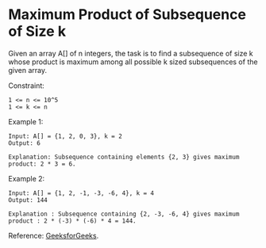# Maximum Product of Subsequence of Size k

Given an array A[] of n integers, the task is to find a subsequence of size k whose product is maximum among all possible k sized subsequences of the given array.

Constraint:
```
1 <= n <= 10^5
1 <= k <= n
```

Example 1:
```
Input: A[] = {1, 2, 0, 3}, k = 2
Output: 6

Explanation: Subsequence containing elements {2, 3} gives maximum product: 2 * 3 = 6.
```

Example 2:
```
Input: A[] = {1, 2, -1, -3, -6, 4}, k = 4
Output: 144

Explanation : Subsequence containing {2, -3, -6, 4} gives maximum product : 2 * (-3) * (-6) * 4 = 144.
```

Reference: [GeeksforGeeks](https://www.geeksforgeeks.org/maximum-product-subsequence-size-k/).